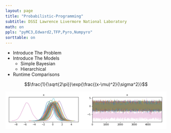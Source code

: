 ```yaml
---
layout: page
title: "Probabilistic-Programming"
subtitle: DSSI Lawrence Livermore National Laboratory 
math: on
ppls: "pyMC3,Edward2,TFP,Pyro,Numpyro"
sorttable: on
---
```



- Introduce The Problem
- Introduce The Models
    - Simple Bayesian
    - Hierarchical
- Runtime Comparisons


$$\frac{1}{\sqrt{2\pi}}\exp{\frac{(x-\mu)^2}{\sigma^2}}$$


![My Image](Blog/trace_test.png)
